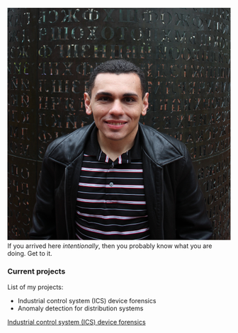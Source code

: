 ![Me at one of Sanborn's sculptures](/me.JPG "Me at one of Sanborn's sculptures")
If you arrived here _intentionally_, then you probably know what you are doing. Get to it.

### Current projects
List of my projects:
* Industrial control system (ICS) device forensics
* Anomaly detection for distribution systems

[Industrial control system (ICS) device forensics](/ICSF.md "Industrial control system device forensics")
